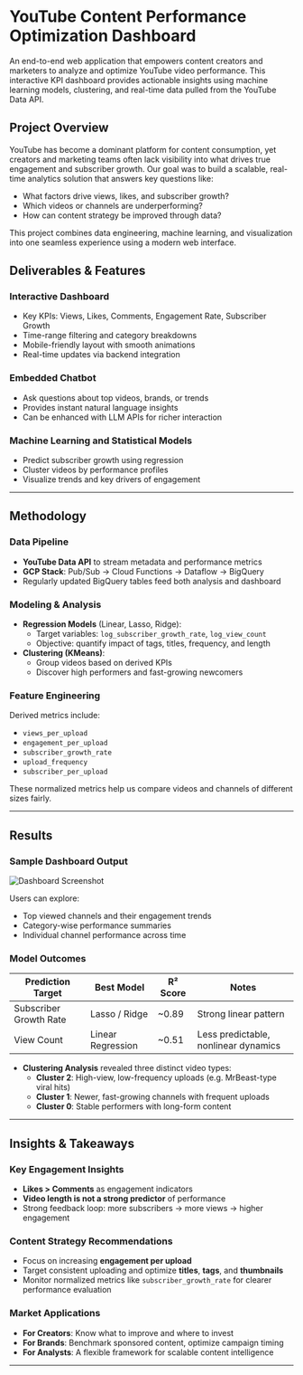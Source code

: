 # YouTube Content Performance Optimization Dashboard

An end-to-end web application that empowers content creators and marketers to analyze and optimize YouTube video performance. This interactive KPI dashboard provides actionable insights using machine learning models, clustering, and real-time data pulled from the YouTube Data API.

## Project Overview

YouTube has become a dominant platform for content consumption, yet creators and marketing teams often lack visibility into what drives true engagement and subscriber growth. Our goal was to build a scalable, real-time analytics solution that answers key questions like:

- What factors drive views, likes, and subscriber growth?
- Which videos or channels are underperforming?
- How can content strategy be improved through data?

This project combines data engineering, machine learning, and visualization into one seamless experience using a modern web interface.

## Deliverables & Features

### Interactive Dashboard
- Key KPIs: Views, Likes, Comments, Engagement Rate, Subscriber Growth
- Time-range filtering and category breakdowns
- Mobile-friendly layout with smooth animations
- Real-time updates via backend integration

### Embedded Chatbot
- Ask questions about top videos, brands, or trends
- Provides instant natural language insights
- Can be enhanced with LLM APIs for richer interaction

### Machine Learning and Statistical Models
- Predict subscriber growth using regression
- Cluster videos by performance profiles
- Visualize trends and key drivers of engagement

---

## Methodology

### Data Pipeline
- **YouTube Data API** to stream metadata and performance metrics
- **GCP Stack**: Pub/Sub → Cloud Functions → Dataflow → BigQuery
- Regularly updated BigQuery tables feed both analysis and dashboard

### Modeling & Analysis
- **Regression Models** (Linear, Lasso, Ridge):
  - Target variables: `log_subscriber_growth_rate`, `log_view_count`
  - Objective: quantify impact of tags, titles, frequency, and length
- **Clustering (KMeans)**:
  - Group videos based on derived KPIs
  - Discover high performers and fast-growing newcomers

### Feature Engineering
Derived metrics include:
- `views_per_upload`
- `engagement_per_upload`
- `subscriber_growth_rate`
- `upload_frequency`
- `subscriber_per_upload`

These normalized metrics help us compare videos and channels of different sizes fairly.

---

## Results

### Sample Dashboard Output

![Dashboard Screenshot](website.png) <!-- replace with actual link or remove if not applicable -->

Users can explore:
- Top viewed channels and their engagement trends
- Category-wise performance summaries
- Individual channel performance across time

### Model Outcomes

| Prediction Target         | Best Model        | R² Score | Notes                                  |
|--------------------------|-------------------|----------|----------------------------------------|
| Subscriber Growth Rate   | Lasso / Ridge     | ~0.89    | Strong linear pattern                  |
| View Count               | Linear Regression | ~0.51    | Less predictable, nonlinear dynamics   |

- **Clustering Analysis** revealed three distinct video types:
  - **Cluster 2**: High-view, low-frequency uploads (e.g. MrBeast-type viral hits)
  - **Cluster 1**: Newer, fast-growing channels with frequent uploads
  - **Cluster 0**: Stable performers with long-form content

---

## Insights & Takeaways

### Key Engagement Insights
- **Likes > Comments** as engagement indicators
- **Video length is not a strong predictor** of performance
- Strong feedback loop: more subscribers → more views → higher engagement

### Content Strategy Recommendations
- Focus on increasing **engagement per upload**
- Target consistent uploading and optimize **titles**, **tags**, and **thumbnails**
- Monitor normalized metrics like `subscriber_growth_rate` for clearer performance evaluation

### Market Applications
- **For Creators**: Know what to improve and where to invest
- **For Brands**: Benchmark sponsored content, optimize campaign timing
- **For Analysts**: A flexible framework for scalable content intelligence

---



